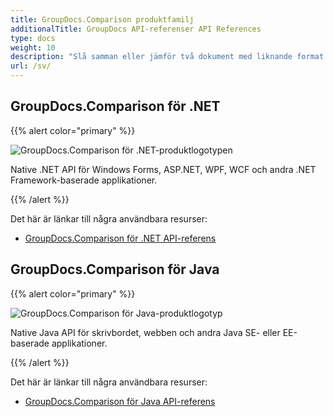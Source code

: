 ```yaml
---
title: GroupDocs.Comparison produktfamilj
additionalTitle: GroupDocs API-referenser API References
type: docs
weight: 10
description: "Slå samman eller jämför två dokument med liknande format genom att använda API:er för skillnadskontroll för .NET och Java"
url: /sv/
---
```


## GroupDocs.Comparison för .NET

{{% alert color="primary" %}} 

![GroupDocs.Comparison för .NET-produktlogotypen](../gdocs_net.png)

Native .NET API för Windows Forms, ASP.NET, WPF, WCF och andra .NET Framework-baserade applikationer.

{{% /alert %}} 

Det här är länkar till några användbara resurser:

- [GroupDocs.Comparison för .NET API-referens](/comparison/sv/net/)


## GroupDocs.Comparison för Java

{{% alert color="primary" %}}

![GroupDocs.Comparison för Java-produktlogotyp](../gdocs_java.png)

Native Java API för skrivbordet, webben och andra Java SE- eller EE-baserade applikationer.

{{% /alert %}}

Det här är länkar till några användbara resurser:

- [GroupDocs.Comparison för Java API-referens](/comparison/java/)
